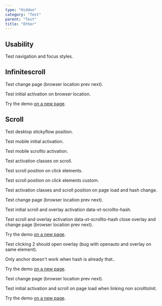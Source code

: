 ```yaml
---
type: "Hidden"
category: "Test"
parent: "Test"
title: "Other"
---
```


## Usability

Test navigation and focus styles.

<demo>
  <demoinline src="demos/components/form/checks-card">
  </demoinline>
</demo>

## Infinitescroll

Test change page (browser location prev next).

Test initial activation on browser location.

Try the demo [on a new page](/demos/components/listing/infinitescroll?false=2).

## Scroll

Test desktop stickyflow position.

Test mobile initial activation.

Test mobile scrollto activation.

<demo>
  <div class="gatsby_demo_item" data-iframe="demos/themes/gallery/products-gallery-v1">
  </div>
</demo>

Test activation classes on scroll.

Test scroll position on click elements.

Test scroll position on click elements custom.

Test activation classes and scroll position on page load and hash change.

Test change page (browser location prev next).

Test initial scroll and overlay activation data-xt-scrollto-hash.

Test scroll and overlay activation data-xt-scrollto-hash close overlay and change page (browser location prev next).

Try the demo [on a new page](/demos/components/scrollto/usage#anchor-2).

Test clicking 2 should open overlay (bug with openauto and overlay on same element).

Only anchor doesn't work when hash is already that..

Try the demo [on a new page](/demos/components/scrollto/overlay#anchor-2).

Test change page (browser location prev next).

Test initial activation and scroll on page load when linking non scrolltoInit.

Try the demo [on a new page](/demos/components/scrollto/toggle#anchor-2).
